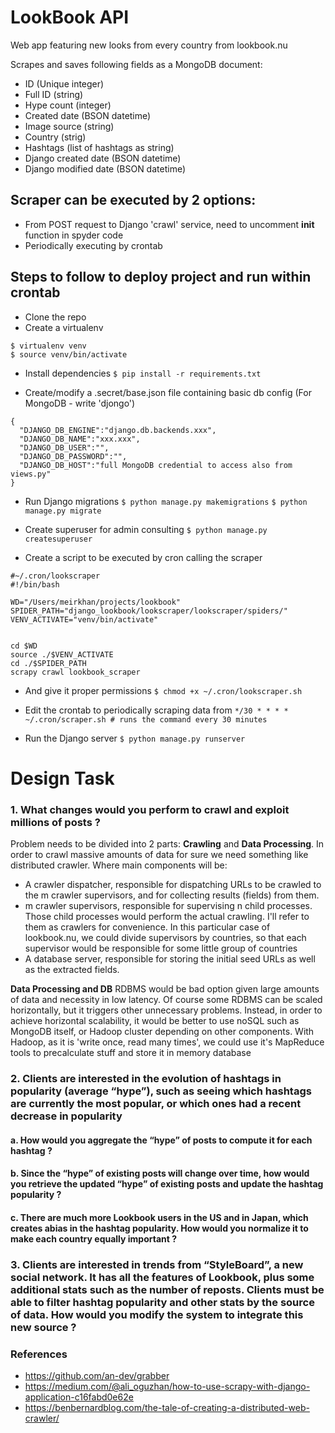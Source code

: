 # LookBook API

Web app featuring new looks from every country from lookbook.nu

Scrapes and saves following fields as a MongoDB document:
- ID (Unique integer)
- Full ID (string)
- Hype count (integer)
- Created date (BSON datetime)
- Image source (string)
- Country (strig)
- Hashtags (list of hashtags as string)
- Django created date (BSON datetime)
- Django modified date (BSON datetime)

## Scraper can be executed by 2 options:
- From POST request to Django 'crawl' service, need to uncomment __init__ function in spyder code
- Periodically executing by crontab

## Steps to follow to deploy project and run within crontab
* Clone the repo 
* Create a virtualenv

```
$ virtualenv venv
$ source venv/bin/activate
```

* Install dependencies
`$ pip install -r requirements.txt`

* Create/modify a .secret/base.json file containing basic db config (For MongoDB - write 'djongo')
```
{
  "DJANGO_DB_ENGINE":"django.db.backends.xxx",
  "DJANGO_DB_NAME":"xxx.xxx",
  "DJANGO_DB_USER":"",
  "DJANGO_DB_PASSWORD":"",
  "DJANGO_DB_HOST":"full MongoDB credential to access also from views.py"
}
```

* Run Django migrations
`$ python manage.py makemigrations`
`$ python manage.py migrate`

* Create superuser for admin consulting
`$ python manage.py createsuperuser`


* Create a script to be executed by cron calling the scraper
```
#~/.cron/lookscraper
#!/bin/bash

WD="/Users/meirkhan/projects/lookbook"
SPIDER_PATH="django_lookbook/lookscraper/lookscraper/spiders/"
VENV_ACTIVATE="venv/bin/activate"


cd $WD
source ./$VENV_ACTIVATE
cd ./$SPIDER_PATH
scrapy crawl lookbook_scraper
```

* And give it proper permissions
`$ chmod +x ~/.cron/lookscraper.sh`

* Edit the crontab to periodically scraping data from 
`*/30 * * * * ~/.cron/scraper.sh # runs the command every 30 minutes`

* Run the Django server 
`$ python manage.py runserver`


# Design Task
### 1. What changes would you perform to crawl and exploit millions of posts ?
Problem needs to be divided into 2 parts: **Crawling** and **Data Processing**.
In order to crawl massive amounts of data for sure we need something like distributed crawler.
Where main components will be:

- A crawler dispatcher, responsible for dispatching URLs to be crawled to the m crawler supervisors, and for collecting results (fields) from them.
- m crawler supervisors, responsible for supervising n child processes. Those child processes would perform the actual crawling. I'll refer to them as crawlers for convenience.
In this particular case of lookbook.nu, we could divide supervisors by countries, so that each supervisor would be responsible for some little group of countries 
- A database server, responsible for storing the initial seed URLs as well as the extracted fields. 

**Data Processing and DB**
RDBMS would be bad option given large amounts of data and necessity in low latency. Of course some RDBMS can be scaled horizontally, but it triggers other unnecessary problems. 
Instead, in order to achieve horizontal scalability, it would be better to use noSQL such as MongoDB itself, or Hadoop cluster depending on other components.
With Hadoop, as it is 'write once, read many times', we could use it's MapReduce tools to precalculate stuff and store it in memory database   



### 2. Clients are interested in the evolution of hashtags in popularity (average “hype”), such as seeing which hashtags are currently the most popular, or which ones had a recent decrease in popularity
#### a. How would you aggregate the “hype” of posts to compute it for each hashtag ?
#### b. Since the “hype” of existing posts will change over time, how would you retrieve the updated “hype” of existing posts and update the hashtag popularity ?
#### c. There are much more Lookbook users in the US and in Japan, which creates abias in the hashtag popularity. How would you normalize it to make each country equally important ?

### 3. Clients are interested in trends from “StyleBoard”, a new social network. It has all the features of Lookbook, plus some additional stats such as the number of reposts. Clients must be able to filter hashtag popularity and other stats by the source of data. How would you modify the system to integrate this new source ?
 

### References
- https://github.com/an-dev/grabber 
- https://medium.com/@ali_oguzhan/how-to-use-scrapy-with-django-application-c16fabd0e62e
- https://benbernardblog.com/the-tale-of-creating-a-distributed-web-crawler/